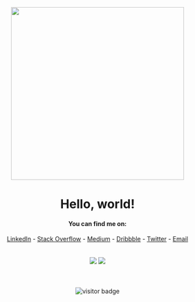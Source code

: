 
<div align="center">
  <img src="https://i.imgur.com/8MupZHY.gif" width="400px" />
  <br>
  
  # Hello, world!

  #### You can find me on:
  [LinkedIn](https://www.linkedin.com/in/soroush-chehresa) - [Stack Overflow](https://stackoverflow.com/users/9516173/soroush-chehresa) - [Medium](https://medium.com/@soroushchehresa) - [Dribbble](https://dribbble.com/soroushchehresa) - [Twitter](https://twitter.com/soroushchehresa) - [Email](mailto:s1996ch@gmail.com)
  <br>
  <br>
  <br>
  <img src="https://github-readme-stats-puce-alpha.vercel.app/api?username=soroushchehresa&show_icons=true&line_height=45&include_all_commits=true" />  <img src="https://github-readme-stackoverflow.vercel.app/?userID=9516173"  />
  <br>
  <br>
  <br>
  <br>
  <img src="https://visitor-badge.laobi.icu/badge?page_id=soroushchehresa" alt="visitor badge"/>
  <br>
</div>
